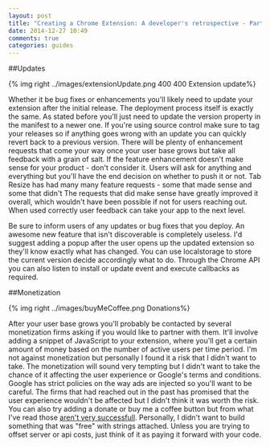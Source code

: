 ```yaml
---
layout: post
title: "Creating a Chrome Extension: A developer's retrospective - Part 5 (Maintenance and Beyond)"
date: 2014-12-27 10:49
comments: true
categories: guides
---
```


##Updates

{% img right ../images/extensionUpdate.png 400 400 Extension update%}

Whether it be bug fixes or enhancements you'll likely need to update your extension after the initial release. The deployment process itself is exactly the same. As stated before you'll just need to update the version property in the manifest to a newer one. If you're using source control make sure to tag your releases so if anything goes wrong with an update you can quickly revert back to a previous version. There will be plenty of enhancement requests that come your way once your user base grows but take all feedback with a grain of salt. If the feature enhancement doesn't make sense for your product - don't consider it. Users will ask for anything and everything but you'll have the end decision on whether to push it or not. Tab Resize has had many many feature requests - some that made sense and some that didn't The requests that did make sense have greatly improved it overall, which wouldn't have been possible if not for users reaching out. When used correctly user feedback can take your app to the next level.

Be sure to inform users of any updates or bug fixes that you deploy. An awesome new feature that isn't discoverable is completely useless. I'd suggest adding a popup after the user opens up the updated extension so they'll know exactly what has changed. You can use localstorage to store the current version decide accordingly what to do. Through the Chrome API you can also listen to install or update event and execute callbacks as required.



##Monetization

{% img right ../images/buyMeCoffee.png Donations%}

After your user base grows you'll probably be contacted by several monetization firms asking if you would like to partner with them. It'll involve adding a snippet of JavaScript to your extension, where you'll get a certain amount of money based on the number of active users per time period. I'm not against monetization but personally I found it a risk that I didn't want to take. The monetization will sound very tempting but I didn't want to take the chance of it affecting the user experience or Google's terms and conditions. Google has strict policies on the way ads are injected so you'll want to be careful. The firms that had reached out in the past has promised that the user experience wouldn't be affected but I didn't think it was worth the risk. You can also try adding a donate or buy me a coffee button but from what I've read those [aren't very successfull][1]. Personally, I didn't want to build something that was "free" with strings attached. Unless you are trying to offset server or api costs, just think of it as paying it forward with your code.

[1]: http://bloggerabroad.com/donate-button-blog "Why a Donate Button Will Hurt Your Blog"